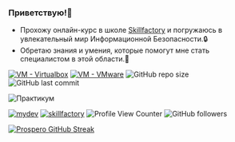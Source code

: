 ### Приветствую!👋
- Прохожу онлайн-курс в школе [Skillfactory](https://skillfactory.ru) и погружаюсь в увлекательный мир Информационной Безопасности.🔒
- Обретаю знания и умения, которые помогут мне стать специалистом в этой области.💪

[![VM - Virtualbox](https://img.shields.io/badge/VirtualBox-gray?style=flat&logo=virtualbox&logoColor=white)](https://www.virtualbox.org/ "Go to VirtualBox homepage")
[![VM - VMware](https://img.shields.io/badge/VMware-gray?style=flat&logo=pkgsrc&logoColor=white)](https://www.vmware.com/products/workstation-pro.html "Go to VMware Workstation homepage")
![GitHub repo size](https://img.shields.io/github/repo-size/yurashamray/mydev)
![GitHub last commit](https://img.shields.io/github/last-commit/yurashamray/mydev)

![Практикум](https://skillicons.dev/icons?i=docker,kubernetes,powershell,py,vscode,bash,mysql,php,flask,linux,ansible)

[![mydev](https://img.shields.io/badge/MYDEV-ПРАКТИКУМ-blue?logo=github&logoColor=white)](https://github.com/yurashamray/mydev "Перейти в ПРАКТИКУМ")
[![skillfactory](https://img.shields.io/badge/MIFIIB-SKILLFACTORY-green?logo=react&logoColor=white)](https://new.skillfactory.ru/informacionnaya-bezopasnost-mephi?_ga=2.18257209.1638735037.1686642549-615199569.1684159368#popupopen "skillfactory.ru")
![Profile View Counter](https://komarev.com/ghpvc/?username=yurashamray)
![GitHub followers](https://img.shields.io/github/followers/yurashamray)

[![Prospero GitHub Streak](https://github-readme-streak-stats.herokuapp.com?user=yurashamray&theme=transparent&date_format=j%20M%5B%20Y%5D)](https://git.io/streak-stats)

<!--
**yurashamray/yurashamray** is a ✨ _special_ ✨ repository because its `README.md` (this file) appears on your GitHub profile.

Here are some ideas to get you started:

- 🔭 I’m currently working on ...
- 🌱 I’m currently learning ...
- 👯 I’m looking to collaborate on ...
- 🤔 I’m looking for help with ...
- 💬 Ask me about ...
- 📫 How to reach me: ...
- 😄 Pronouns: ...
- ⚡ Fun fact: ...
-->
